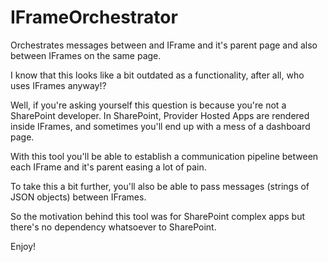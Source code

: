 IFrameOrchestrator
==================

Orchestrates messages between and IFrame and it's parent page and also between IFrames on the same page.

I know that this looks like a bit outdated as a functionality, after all, who uses IFrames anyway!?

Well, if you're asking yourself this question is because you're not a SharePoint developer.
In SharePoint, Provider Hosted Apps are rendered inside IFrames, and sometimes you'll end up with a mess of a dashboard page.

With this tool you'll be able to establish a communication pipeline between each IFrame and it's parent easing a lot of pain.

To take this a bit further, you'll also be able to pass messages (strings of JSON objects) between IFrames.

So the motivation behind this tool was for SharePoint complex apps but there's no dependency whatsoever to SharePoint.

Enjoy!